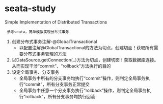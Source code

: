 # seata-study
 Simple Implementation of Distributed Transactions

     参考seata，简单模拟实现分布式事务

1. 创建分布式事务注解-@GlobalTransactional
    - 以配置注解@GlobalTransactional的方法为切点，创建切面！获取所有需要分布式事务管理的方法
2. 以DataSource.getConnection(..)方法为切点，创建切面！获取数据库连接。从而实现干涉“commit”、“rollback”方法执行的目的
3. 设定全局事务、分支事务
    - 全局事务中所有的分支事务均执行“commit”操作，则判定全局事务执行“commit”，所有分支事务正常提交
    - 全局事务中任意一个分支事务执行“rollback”操作，则判定全局事务执行“rollback”，所有分支事务均执行回滚

